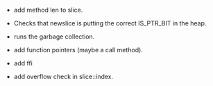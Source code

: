 - add method len to slice.
- Checks that newslice is putting the correct IS_PTR_BIT in the heap.
- runs the garbage collection.
- add function pointers (maybe a call method).
- add ffi

- add overflow check in slice::index.
